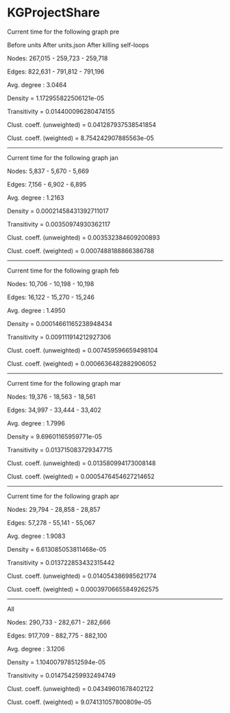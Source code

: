# KGProjectShare

Current time for the following graph pre

Before units   After units.json   After killing self-loops

Nodes: 267,015 - 259,723 - 259,718

Edges: 822,631 - 791,812 - 791,196

Avg. degree : 3.0464

Density = 1.172955822506121e-05

Transitivity = 0.014400096280474155

Clust. coeff. (unweighted) = 0.041287937538541854

Clust. coeff. (weighted) = 8.754242907885563e-05

----------------------------------------------------------------------------

Current time for the following graph jan

Nodes: 5,837 - 5,670 - 5,669

Edges: 7,156 - 6,902 - 6,895

Avg. degree : 1.2163

Density = 0.00021458431392711017

Transitivity = 0.00350974930362117

Clust. coeff. (unweighted) = 0.003532384609200893

Clust. coeff. (weighted) = 0.0007488188866386788

------------------------------------------------------------------------------

Current time for the following graph feb

Nodes: 10,706 - 10,198 - 10,198

Edges: 16,122 - 15,270 - 15,246

Avg. degree : 1.4950

Density = 0.00014661165238948434

Transitivity = 0.009111914212927306

Clust. coeff. (unweighted) = 0.007459596659498104

Clust. coeff. (weighted) = 0.0006636482882906052

-----------------------------------------------------------------------

Current time for the following graph mar

Nodes: 19,376 - 18,563 - 18,561

Edges: 34,997 - 33,444 - 33,402

Avg. degree : 1.7996

Density = 9.69601165959771e-05

Transitivity = 0.013715083729347715

Clust. coeff. (unweighted) = 0.013580994173008148

Clust. coeff. (weighted) = 0.0005476454627214652

-----------------------------------------------------------

Current time for the following graph apr

Nodes: 29,794 - 28,858 - 28,857

Edges: 57,278 - 55,141 - 55,067

Avg. degree : 1.9083

Density = 6.613085053811468e-05

Transitivity = 0.013722853432315442

Clust. coeff. (unweighted) = 0.014054386985621774

Clust. coeff. (weighted) = 0.00039706655849262575

---------------------------------------------------------

All

Nodes: 290,733 - 282,671 - 282,666

Edges: 917,709 - 882,775 - 882,100

Avg. degree : 3.1206

Density = 1.104007978512594e-05

Transitivity = 0.014754259932494749

Clust. coeff. (unweighted) = 0.04349601678402122

Clust. coeff. (weighted) = 9.074131057800809e-05

